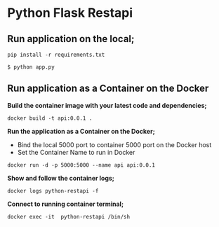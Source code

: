 # Python Flask Restapi

## Run application on the local;

```local
pip install -r requirements.txt
```

```local
$ python app.py
```

## Run application as a Container on the Docker

**Build the container image with your latest code and dependencies;**
```local
docker build -t api:0.0.1 .
```

**Run the application as a Container on the Docker;**
* Bind the local 5000 port to container 5000 port on the Docker host
* Set the Container Name to run in Docker 
```local
docker run -d -p 5000:5000 --name api api:0.0.1
```

**Show and follow the container logs;**
```local
docker logs python-restapi -f
```

**Connect to running container terminal;**
```local
docker exec -it  python-restapi /bin/sh
```
